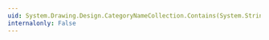 ```yaml
---
uid: System.Drawing.Design.CategoryNameCollection.Contains(System.String)
internalonly: False
---
```

